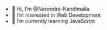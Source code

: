 - 👋 Hi, I’m @Narendra-Kandimalla
- 👀 I’m interested in Web Development
- 🌱 I’m currently learning JavaScript
